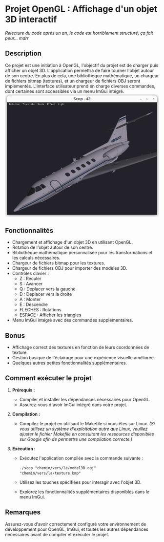 ﻿
# Projet OpenGL : Affichage d'un objet 3D interactif

*Relecture du code après un an, le code est horriblement structuré, ça fait peur...  mdrr*

## Description

Ce projet est une initiation à OpenGL, l'objectif du projet est de charger puis afficher un objet 3D. L'application permettra de faire tourner l'objet autour de son centre. En plus de cela, une bibliothèque mathématique, un chargeur de fichiers bitmap (textures), et un chargeur de fichiers OBJ seront implémentés. L'interface utilisateur prend en charge diverses commandes, dont certaines sont accessibles via un menu ImGui intégré.
![Scop42 OpenGL](picture.png)
## Fonctionnalités

-   Chargement et affichage d'un objet 3D en utilisant OpenGL.
-   Rotation de l'objet autour de son centre.
-   Bibliothèque mathématique personnalisée pour les transformations et les calculs nécessaires.
-   Chargeur de fichiers bitmap pour les textures.
-   Chargeur de fichiers OBJ pour importer des modèles 3D.
-   Contrôles clavier :
    -   Z : Reculer
    -   S : Avancer
    -   Q : Déplacer vers la gauche
    -   D : Déplacer vers la droite
    -   A : Monter
    -   E : Descendre
    -   FLECHES : Rotations
    -   ESPACE : Afficher les triangles
-   Menu ImGui intégré avec des commandes supplémentaires.

## Bonus

-   Affichage correct des textures en fonction de leurs coordonnées de texture.
-   Gestion basique de l'éclairage pour une expérience visuelle améliorée.
-   Quelques autres petites fonctionnalités supplémentaires.

## Comment exécuter le projet

1.  **Prérequis :**
    
    -   Compiler et installer les dépendances nécessaires pour OpenGL.
    -   Assurez-vous d'avoir ImGui intégré dans votre projet.
2.  **Compilation :**
    
    -   Compilez le projet en utilisant le Makefile si vous êtes sur Linux.
 *(Si vous utilisez un système d'exploitation autre que Linux, veuillez ajuster le fichier Makefile en consultant les ressources disponibles sur Google afin de permettre une compilation correcte.)*
3.  **Exécution :**
    
    -   Exécutez l'application compilée avec la commande suivante :
       
        `./scop "chemin/vers/le/model3D.obj" "chemin/vers/la/texture.bmp"` 
        
    -   Utilisez les touches spécifiées pour interagir avec l'objet 3D.
    -   Explorez les fonctionnalités supplémentaires disponibles dans le menu ImGui.

## Remarques

Assurez-vous d'avoir correctement configuré votre environnement de développement pour OpenGL, ImGui, et toutes les autres dépendances nécessaires avant de compiler et exécuter le projet.
